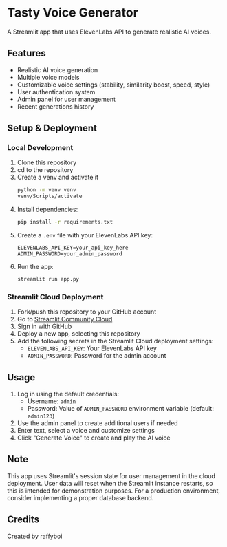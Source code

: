 # Tasty Voice Generator

A Streamlit app that uses ElevenLabs API to generate realistic AI voices.

## Features

- Realistic AI voice generation
- Multiple voice models
- Customizable voice settings (stability, similarity boost, speed, style)
- User authentication system
- Admin panel for user management
- Recent generations history

## Setup & Deployment

### Local Development

1. Clone this repository
2. cd to the repository
3. Create a venv and activate it
   ```bash
   python -m venv venv
   venv/Scripts/activate
   ```
5. Install dependencies:
   ```bash
   pip install -r requirements.txt
   ```
6. Create a `.env` file with your ElevenLabs API key:
   ```
   ELEVENLABS_API_KEY=your_api_key_here
   ADMIN_PASSWORD=your_admin_password
   ```
7. Run the app:
   ```bash
   streamlit run app.py
   ```

### Streamlit Cloud Deployment

1. Fork/push this repository to your GitHub account
2. Go to [Streamlit Community Cloud](https://share.streamlit.io/)
3. Sign in with GitHub
4. Deploy a new app, selecting this repository
5. Add the following secrets in the Streamlit Cloud deployment settings:
   - `ELEVENLABS_API_KEY`: Your ElevenLabs API key
   - `ADMIN_PASSWORD`: Password for the admin account

## Usage

1. Log in using the default credentials:
   - Username: `admin`
   - Password: Value of `ADMIN_PASSWORD` environment variable (default: `admin123`)
2. Use the admin panel to create additional users if needed
3. Enter text, select a voice and customize settings
4. Click "Generate Voice" to create and play the AI voice

## Note

This app uses Streamlit's session state for user management in the cloud deployment. User data will reset when the Streamlit instance restarts, so this is intended for demonstration purposes. For a production environment, consider implementing a proper database backend.

## Credits

Created by raffyboi
